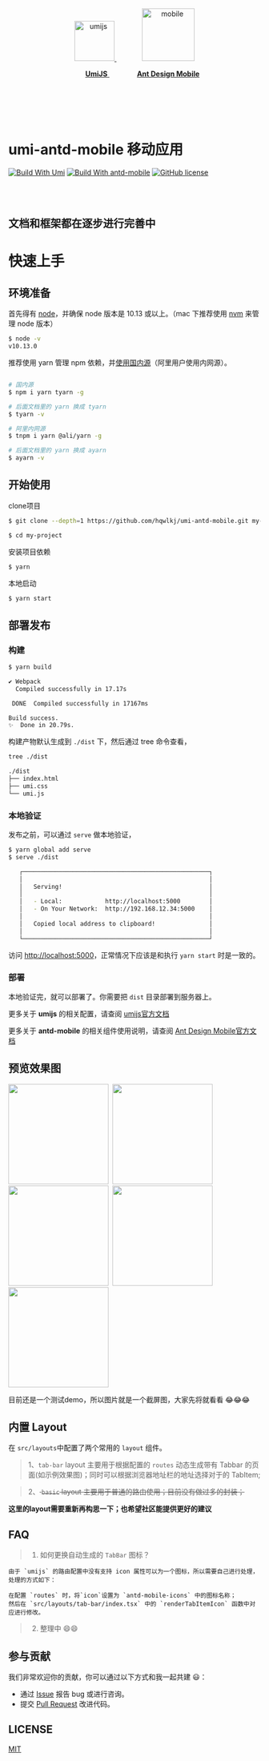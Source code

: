 
<br/>
<br/>
<br/>
<br/>
<p align="center">
  <a href='https://umijs.org/zh-CN/'>
    <img src='https://user-images.githubusercontent.com/12181423/150708308-e0ca55ed-1bda-4db6-9e69-f34dbc27c01d.png' width='80'  alt="umijs"/>
  </a>
  <span>&nbsp;&nbsp;&nbsp;&nbsp;&nbsp;&nbsp;&nbsp;&nbsp;&nbsp;&nbsp;&nbsp;&nbsp;</span>
  <a href='https://mobile.ant.design/zh'>
    <img src='https://gw.alipayobjects.com/zos/bmw-prod/b2c7ff8b-eba0-4af9-9dd5-0b5b17f42c57.svg' width='105' alt="mobile"/>
  </a>
</p>
<p align="center" height='100'>
  <span>&nbsp;&nbsp;&nbsp;&nbsp;&nbsp;&nbsp;&nbsp;</span>
  <a href='https://umijs.org/zh-CN/'>
    <strong>UmiJS</strong>
  </a>
  <span>&nbsp;&nbsp;&nbsp;&nbsp;&nbsp;&nbsp;&nbsp;&nbsp;&nbsp;&nbsp;&nbsp;&nbsp;&nbsp;</span>
  <a href='https://mobile.ant.design/zh'>
     <strong>Ant Design Mobile</strong>
  </a>
</p>
<br/>
<br/>
<br/>
<br/>


# umi-antd-mobile 移动应用


[![Build With Umi](https://img.shields.io/badge/build%20with-umi-028fe4.svg?style=flat-square)](https://umijs.org/zh-CN)
[![Build With antd-mobile](https://img.shields.io/badge/build-antd--mobile-green.svg)](https://mobile.ant.design)
[![GitHub license](https://img.shields.io/github/license/hqwlkj/umi-antd-mobile)](https://github.com/hqwlkj/umi-antd-mobile)


<br/>
<br/>

## **文档和框架都在逐步进行完善中**

# 快速上手

## 环境准备

首先得有 [node](https://nodejs.org/en/)，并确保 node 版本是 10.13 或以上。（mac 下推荐使用 [nvm](https://github.com/creationix/nvm) 来管理 node 版本）

```bash
$ node -v
v10.13.0
```

推荐使用 yarn 管理 npm 依赖，并[使用国内源](https://github.com/yiminghe/tyarn)（阿里用户使用内网源）。

```bash

# 国内源
$ npm i yarn tyarn -g

# 后面文档里的 yarn 换成 tyarn
$ tyarn -v

# 阿里内网源
$ tnpm i yarn @ali/yarn -g

# 后面文档里的 yarn 换成 ayarn
$ ayarn -v
```


## 开始使用

clone项目

```bash
$ git clone --depth=1 https://github.com/hqwlkj/umi-antd-mobile.git my-project

$ cd my-project
```

安装项目依赖

```bash
$ yarn
```

本地启动

```bash
$ yarn start
```

## 部署发布

### 构建

```bash
$ yarn build

✔ Webpack
  Compiled successfully in 17.17s

 DONE  Compiled successfully in 17167ms                                       8:26:25 PM

Build success.
✨  Done in 20.79s.
```

构建产物默认生成到 `./dist` 下，然后通过 tree 命令查看，

```bash
tree ./dist

./dist
├── index.html
├── umi.css
└── umi.js
```

### 本地验证

发布之前，可以通过 `serve` 做本地验证，

```bash
$ yarn global add serve
$ serve ./dist

   ┌────────────────────────────────────────────────────┐
   │                                                    │
   │   Serving!                                         │
   │                                                    │
   │   - Local:            http://localhost:5000        │
   │   - On Your Network:  http://192.168.12.34:5000    │
   │                                                    │
   │   Copied local address to clipboard!               │
   │                                                    │
   └────────────────────────────────────────────────────┘
```

访问 [http://localhost:5000](http://localhost:5000)，正常情况下应该是和执行 `yarn start` 时是一致的。

### 部署

本地验证完，就可以部署了。你需要把 `dist` 目录部署到服务器上。

更多关于 **umijs** 的相关配置，请查阅 [umijs官方文档](https://umijs.org/zh-CN/config)

更多关于 **antd-mobile** 的相关组件使用说明，请查阅 [Ant Design Mobile官方文档](https://mobile.ant.design/zh/components/button)


## 预览效果图

<img src="https://user-images.githubusercontent.com/12181423/150905972-d8bd4608-d86b-4bcc-98bc-ca42e2f91146.png" width="200" />&nbsp;&nbsp;<img src="https://user-images.githubusercontent.com/12181423/151107456-cf3ca33f-f2ee-4fb4-9f04-1426b729dba7.png" width="200" />&nbsp;&nbsp;<img src="https://user-images.githubusercontent.com/12181423/151107542-24f5c943-2af2-4e20-91ef-fb18d9aadbf7.png" width="200" />&nbsp;&nbsp;<img src="https://user-images.githubusercontent.com/12181423/150569860-2f288815-75b8-4cd9-abae-ee90f310826f.png" width="200" />&nbsp;&nbsp;<img src="https://user-images.githubusercontent.com/12181423/150569985-360f6b7e-0805-49e0-89fa-724307140bb5.png" width="200" />

目前还是一个测试demo，所以图片就是一个截屏图，大家先将就看看 😂😂😂

## 内置 Layout

在 `src/layouts`中配置了两个常用的 `layout` 组件。

>1、`tab-bar` layout 主要用于根据配置的 `routes` 动态生成带有 Tabbar 的页面(如示例效果图)；同时可以根据浏览器地址栏的地址选择对于的 TabItem;

>2、<del> `basic` layout 主要用于普通的路由使用；目前没有做过多的封装；</del>

**这里的layout需要重新再构思一下；也希望社区能提供更好的建议**


## FAQ
 >1. 如何更换自动生成的 `TabBar` 图标？
 
```text
由于 `umijs` 的路由配置中没有支持 icon 属性可以为一个图标，所以需要自己进行处理，处理的方式如下：

在配置 `routes` 时，将`icon`设置为 `antd-mobile-icons` 中的图标名称；
然后在 `src/layouts/tab-bar/index.tsx` 中的 `renderTabItemIcon` 函数中对应进行修改。

```

 >2. 整理中 😄😄



## 参与贡献

我们非常欢迎你的贡献，你可以通过以下方式和我一起共建 :smiley:：

- 通过 [Issue](https://github.com/hqwlkj/umi-antd-mobile/issues) 报告 bug 或进行咨询。
- 提交 [Pull Request](https://github.com/hqwlkj/umi-antd-mobile/pulls) 改进代码。



## LICENSE

[MIT](https://github.com/hqwlkj/umi-antd-mobile/blob/master/LICENSE.md)
